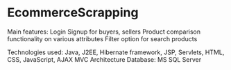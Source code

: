 # EcommerceScrapping
Main features:
Login Signup for buyers, sellers
Product comparison functionality on various attributes
Filter option for search products

Technologies used:
Java, J2EE, Hibernate framework, JSP, Servlets, HTML, CSS, JavaScript, AJAX
MVC Architecture
Database: MS SQL Server

